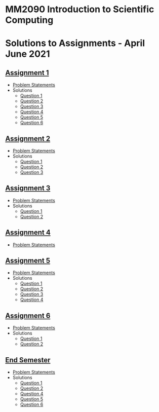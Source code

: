 # MM2090 Introduction to Scientific Computing
# Solutions to Assignments - April June 2021

## [Assignment 1](assignment_1/)

 * [Problem Statements](assignment_1/README.md)
 * Solutions
 	- [Question 1](assignment_1/question_1)
 	- [Question 2](assignment_1/question_2)
 	- [Question 3](assignment_1/question_3)
 	- [Question 4](assignment_1/question_4)
 	- [Question 5](assignment_1/question_5)
 	- [Question 6](assignment_1/question_6)

## [Assignment 2](assignment_2/)

 * [Problem Statements](assignment_2/README.md)
 * Solutions
    - [Question 1](assignment_2/question_1)
    - [Question 2](assignment_2/question_2)
    - [Question 3](assignment_2/question_3)

## [Assignment 3](assignment_3/)

 * [Problem Statements](assignment_3/README.md)
 * Solutions
    - [Question 1](assignment_3/question_1)
    - [Question 2](assignment_3/question_2)

## [Assignment 4](assignment_4/)

 * [Problem Statements](assignment_4/README.md)


## [Assignment 5](assignment_5/)

 * [Problem Statements](assignment_5/README.md)
 * Solutions
    - [Question 1](assignment_5/question_1)
    - [Question 2](assignment_5/question_2)
    - [Question 3](assignment_5/question_3)
    - [Question 4](assignment_5/question_4)


## [Assignment 6](assignment_6/)

 * [Problem Statements](assignment_6/README.md)
 * Solutions
    - [Question 1](assignment_6/question_1)
    - [Question 2](assignment_6/question_2)

## [End Semester](end_sem/)
 * [Problem Statements](end_sem/README.md)
 * Solutions
    - [Question 1](end_sem/question_1)
    - [Question 2](end_sem/question_2)
    - [Question 4](end_sem/question_4)
    - [Question 5](end_sem/question_5)
    - [Question 6](end_sem/question_6)